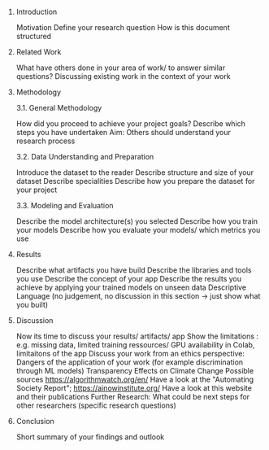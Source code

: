 1. Introduction
   
   Motivation
   Define your research question
   How is this document structured
   
3. Related Work
   
   What have others done in your area of work/ to answer similar questions?
   Discussing existing work in the context of your work
   
3. Methodology
   
   3.1. General Methodology
   
      How did you proceed to achieve your project goals?
      Describe which steps you have undertaken
      Aim: Others should understand your research process

   3.2. Data Understanding and Preparation
   
      Introduce the dataset to the reader
      Describe structure and size of your dataset
      Describe specialities
      Describe how you prepare the dataset for your project

   
   3.3. Modeling and Evaluation
   
      Describe the model architecture(s) you selected
      Describe how you train your models
      Describe how you evaluate your models/ which metrics you use

4. Results
   
   Describe what artifacts you have build
   Describe the libraries and tools you use
   Describe the concept of your app
   Describe the results you achieve by applying your trained models on unseen data
   Descriptive Language (no judgement, no discussion in this section -> just show what you built)
   
5. Discussion
   
   Now its time to discuss your results/ artifacts/ app
   Show the limitations : e.g. missing data, limited training ressources/ GPU availability in Colab, limitaitons of the app
   Discuss your work from an ethics perspective:
   Dangers of the application of your work (for example discrimination through ML models)
   Transparency
   Effects on Climate Change
   Possible sources https://algorithmwatch.org/en/ Have a look at the "Automating Society Report"; https://ainowinstitute.org/ Have a look at this website and their
   publications
   Further Research: What could be next steps for other researchers (specific research questions)
   
6. Conclusion
    
   Short summary of your findings and outlook
